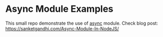 # Async Module Examples

This small repo demonstrate the use of [async](http://caolan.github.io/async/) module. Check blog post: https://sanketgandhi.com/Async-Module-In-NodeJS/
